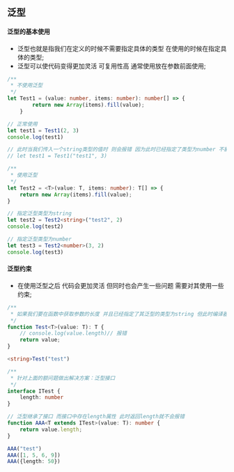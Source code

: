 ## 泛型

#### 泛型的基本使用

- 泛型也就是指我们在定义的时候不需要指定具体的类型 在使用的时候在指定具体的类型;
- 泛型可以使代码变得更加灵活 可复用性高 通常使用<T>放在参数前面使用;

```ts
/**
 * 不使用泛型
 */
let Test1 = (value: number, items: number): number[] => {
        return new Array(items).fill(value);
    }

// 正常使用
let test1 = Test1(2, 3)
console.log(test1)

// 此时当我们传入一个string类型的值时 则会报错 因为此时已经指定了类型为number 不能接受其他类型的值
// let test1 = Test1("test1", 3)

/**
 * 使用泛型
 */
let Test2 = <T>(value: T, items: number): T[] => {
    return new Array(items).fill(value);
}

// 指定泛型类型为string
let test2 = Test2<string>("test2", 2)
console.log(test2)

// 指定泛型类型为number
let test3 = Test2<number>(3, 2)
console.log(test3)
```

#### 泛型约束

- 在使用泛型之后 代码会更加灵活 但同时也会产生一些问题 需要对其使用一些约束;

```ts
/**
 * 如果我们要在函数中获取参数的长度 并且已经指定了其泛型的类型为string 但此时编译器依旧会报错
 */
function Test<T>(value: T): T {
    // console.log(value.length)// 报错
    return value;
}

<string>Test("test")

/**
 * 针对上面的额问题做出解决方案：泛型接口
 */
interface ITest {
    length: number
}

// 泛型继承了接口 而接口中存在length属性 此时返回length就不会报错
function AAA<T extends ITest>(value: T): number {
    return value.length;
}

AAA("test")
AAA([1, 5, 6, 9])
AAA({length: 50})
```